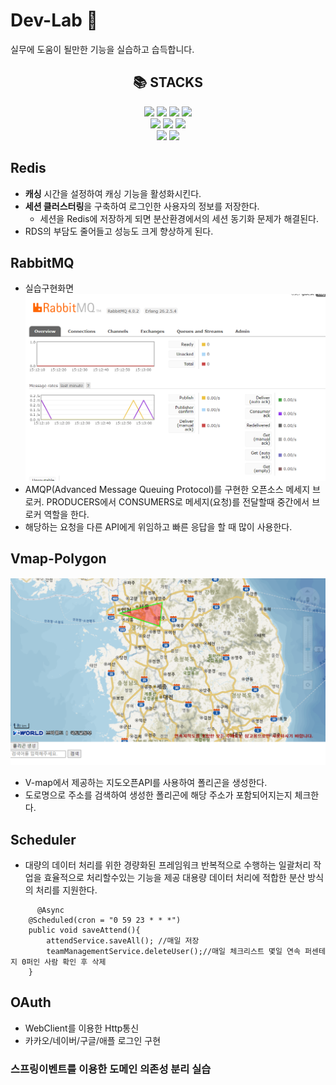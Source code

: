 # Dev-Lab 🐇
실무에 도움이 될만한 기능을 실습하고 습득합니다.

<div align=center><h2>📚 STACKS</h2></div>
<div align=center> 
  <img src="https://img.shields.io/badge/java-007396?style=for-the-badge&logo=java&logoColor=white"> 
  <img src="https://img.shields.io/badge/mysql-4479A1?style=for-the-badge&logo=mysql&logoColor=white"> 
  <img src="https://img.shields.io/badge/spring-6DB33F?style=for-the-badge&logo=spring&logoColor=white"> 
  <img src="https://img.shields.io/badge/springboot-6DB33F?style=for-the-badge&logo=springboot&logoColor=white"> 
  <br>

  <img src="https://img.shields.io/badge/rabbitmq-FF6600?style=for-the-badge&logo=rabbitmq&logoColor=white">
  <img src="https://img.shields.io/badge/redis-FF4438?style=for-the-badge&logo=redis&logoColor=white">
  <img src="https://img.shields.io/badge/postman-FF6C37?style=for-the-badge&logo=postman&logoColor=white">
  <br>
  
  <img src="https://img.shields.io/badge/github-181717?style=for-the-badge&logo=github&logoColor=white">
  <img src="https://img.shields.io/badge/git-F05032?style=for-the-badge&logo=git&logoColor=white">
</div>

## Redis 
- **캐싱** 시간을 설정하여 캐싱 기능을 활성화시킨다.
- **세션 클러스터링**을 구축하여 로그인한 사용자의 정보를 저장한다.
  - 세션을 Redis에 저장하게 되면 분산환경에서의 세션 동기화 문제가 해결된다.
- RDS의 부담도 줄어들고 성능도 크게 향상하게 된다.

## RabbitMQ
- 실습구현화면
![RabbitMQ](./src/main/resources/static/rabbitMQ.png)
- AMQP(Advanced Message Queuing Protocol)를 구현한 오픈소스 메세지 브로커. PRODUCERS에서 CONSUMERS로 메세지(요청)를 전달할때 중간에서 브로커 역할을 한다.
- 해당하는 요청을 다른 API에게 위임하고 빠른 응답을 할 때 많이 사용한다.

## Vmap-Polygon
![Polygon](./src/main/resources/static/polygon.png)
- V-map에서 제공하는 지도오픈API를 사용하여 폴리곤을 생성한다.
- 도로명으로 주소를 검색하여 생성한 폴리곤에 해당 주소가 포함되어지는지 체크한다.

## Scheduler
- 대량의 데이터 처리를 위한 경량화된 프레임워크 반복적으로 수행하는 일괄처리 작업을 효율적으로 처리할수있는 기능을 제공 대용량 데이터 처리에 적합한 분산 방식의 처리를 지원한다.
```
 	  @Async
    @Scheduled(cron = "0 59 23 * * *")
    public void saveAttend(){
        attendService.saveAll(); //매일 저장
        teamManagementService.deleteUser();//매일 체크리스트 몇일 연속 퍼센테지 0퍼인 사람 확인 후 삭제
    }
```

## OAuth
- WebClient를 이용한 Http통신
- 카카오/네이버/구글/애플 로그인 구현

### 스프링이벤트를 이용한 도메인 의존성 분리 실습
